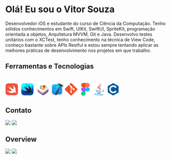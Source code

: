 # Olá! Eu sou o Vitor Souza

Desenvolvedor iOS e estudante do curso de Ciência da Computação. Tenho sólidos conhecimentos em Swift, UIKit, SwiftUI, SpriteKit, programação orientada a objetos, Arquitetura MVVM, Git e Java. Desenvolvo testes unitários com o XCTest, tenho conhecimento na técnica de View Code, conheço bastante sobre APIs Restful e estou sempre tentando aplicar as melhores práticas de desenvolvimento nos projetos em que trabalho.

## Ferramentas e Tecnologias

<div style="display: inline_block"><br>
  <img align="center" alt="Swift" height="40" width="40" src="https://raw.githubusercontent.com/devicons/devicon/master/icons/swift/swift-original.svg">
  <img align="center" alt="SwiftUI" height="50" width="50" src="swiftui.svg">
  <img align="center" alt="SpriteKit" height="40" width="40" src="spritekit.png">
  <img align="center" alt="XCode" height="40" width="40" src="xcode.png">
  <img align="center" alt="Git" height="40" width="40" src="https://raw.githubusercontent.com/devicons/devicon/master/icons/git/git-plain.svg">
  <img align="center" alt="Figma" height="40" width="40" src="https://raw.githubusercontent.com/devicons/devicon/master/icons/figma/figma-original.svg">
  <img align="center" alt="Java" height="40" width="40" src="https://raw.githubusercontent.com/devicons/devicon/master/icons/java/java-original.svg">
  <img align="center" alt="C" height="40" width="40" src="https://raw.githubusercontent.com/devicons/devicon/master/icons/c/c-plain.svg">
</div>
  
 ## Contato
 
 <a href = "mailto:vitorx1280@gmail.com"><img src="https://img.shields.io/badge/-Gmail-%23333?style=for-the-badge&logo=gmail&logoColor=white" target="_blank"></a>
 <a href="https://www.linkedin.com/in/vitorgoliveira/" target="_blank"><img src="https://img.shields.io/badge/-LinkedIn-%230077B5?style=for-the-badge&logo=linkedin&logoColor=white" target="_blank"></a>

## Overview

<div align="left">
  <img height="180em" src="https://github-readme-stats.vercel.app/api?username=VitorG718&show_icons=true&theme=dracula&include_all_commits=true&count_private=true"/>
  <img height="180em" src="https://github-readme-stats.vercel.app/api/top-langs/?username=VitorG718&layout=compact&langs_count=6&theme=dracula&&hide=c,assembly,Makefile,HTML"/>
</div>
